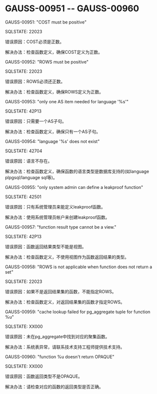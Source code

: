 # GAUSS-00951 -- GAUSS-00960<a name="ZH-CN_TOPIC_0302073067"></a>

GAUSS-00951: "COST must be positive"

SQLSTATE: 22023

错误原因：COST必须是正数。

解决办法：检查函数定义，确保COST定义为正数。

GAUSS-00952: "ROWS must be positive"

SQLSTATE: 22023

错误原因：ROWS必须还正数。

解决办法：检查函数定义，确保ROWS定义为正数。

GAUSS-00953: "only one AS item needed for language '%s'"

SQLSTATE: 42P13

错误原因：只需要一个AS子句。

解决办法：检查函数定义，确保只有一个AS子句。

GAUSS-00954: "language '%s' does not exist"

SQLSTATE: 42704

错误原因：语言不存在。

解决办法：检查函数定义，确保函数的语言类型是数据库支持的\(如language plpgsql/language sql等\)。

GAUSS-00955: "only system admin can define a leakproof function"

SQLSTATE: 42501

错误原因：只有系统管理员来能定义leakproof函数。

解决办法：使用系统管理员帐户来创建leakproof函数。

GAUSS-00957: "function result type cannot be a view."

SQLSTATE: 42P13

错误原因：函数返回结果类型不能是视图。

解决办法：检查函数定义，不使用视图作为函数返回结果的类型。

GAUSS-00958: "ROWS is not applicable when function does not return a set"

SQLSTATE: 22023

错误原因：如果不是返回结果集的函数，不能指定ROWS。

解决办法：检查函数定义，对返回结果集的函数才指定ROWS。

GAUSS-00959: "cache lookup failed for pg\_aggregate tuple for function %u"

SQLSTATE: XX000

错误原因：未在pg\_aggregate中找到对应的聚集函数。

解决办法：系统表异常，请联系技术支持工程师提供技术支持。

GAUSS-00960: "function %u doesn't return OPAQUE"

SQLSTATE: XX000

错误原因：函数返回类型不是OPAQUE。

解决办法：请检查对应的函数的返回类型是否正确。
